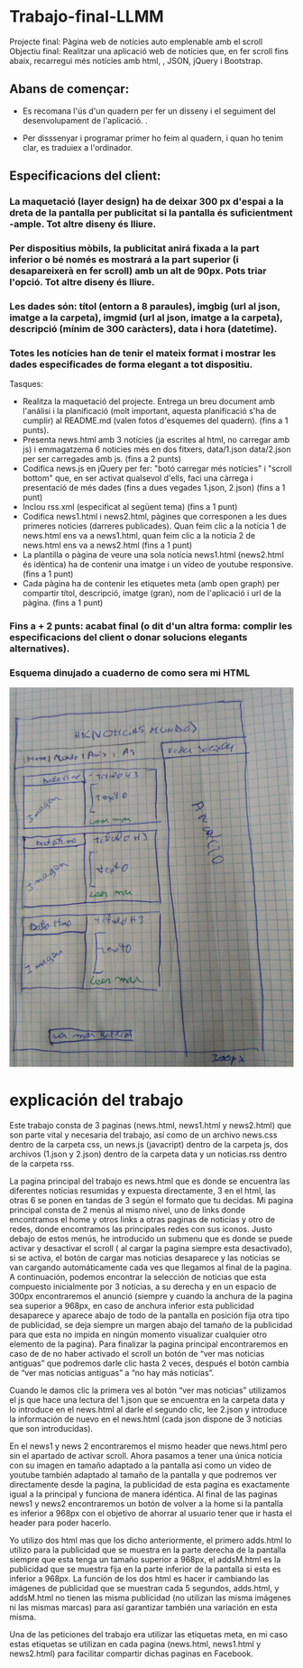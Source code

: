 # Trabajo-final-LLMM

Projecte final: Pàgina web de notícies auto emplenable amb el scroll
Objectiu final: Realitzar una aplicació web de notícies que, en fer scroll fins abaix, recarregui més notícies amb html, , JSON, jQuery i Bootstrap.


## Abans de començar:

- Es recomana l'ús d'un quadern per fer un disseny i el seguiment del desenvolupament de l'aplicació. .

- Per disssenyar i programar primer ho feim al quadern, i quan ho tenim clar, es traduiex a l'ordinador.


## Especificacions del client:

### La maquetació (layer design) ha de deixar 300 px d'espai a la dreta de la pantalla per publicitat si la pantalla és suficientment -ample. Tot altre diseny és lliure.
### Per dispositius mòbils, la publicitat anirá fixada a la part inferior o bé només es mostrará a la part superior (i desapareixerà en fer scroll) amb un alt de 90px. Pots triar l'opció. Tot altre diseny és lliure.
### Les dades són: títol (entorn a 8 paraules), imgbig (url al json, imatge a la carpeta), imgmid (url al json, imatge a la carpeta), descripció (mínim de 300 caràcters), data i hora (datetime).
### Totes les notícies han de tenir el mateix format i mostrar les dades especificades de forma elegant a tot dispositiu.
Tasques:

- Realitza la maquetació del projecte. Entrega un breu document amb l'análisi i la planificació (molt important, aquesta planificació s'ha de cumplir) al README.md (valen fotos d'esquemes del quadern).
(fins a 1 punts).
- Presenta news.html amb 3 notícies (ja escrites al html, no carregar amb js) i emmagatzema 6 noticies més en dos fitxers, data/1.json data/2.json per ser carregades amb js.
(fins a 2 punts)
- Codifica news.js en jQuery per fer: "botó carregar més notícies" i "scroll bottom" que, en ser activat qualsevol d'ells, faci una càrrega i presentació de més dades (fins a dues vegades 1.json, 2.json)
(fins a 1 punt)
- Inclou rss.xml (especificat al següent tema)
(fins a 1 punt)
- Codifica news1.html i news2.html, pàgines que corresponen a les dues primeres noticies (darreres publicades). Quan feim clic a la notícia 1 de news.html ens va a news1.html, quan feim clic a la notícia 2 de news.html ens va a news2.html 
(fins a 1 punt)
- La plantilla o pàgina de veure una sola notícia news1.html (news2.html és idèntica) ha de contenir una imatge i un vídeo de youtube responsive. 
(fins a 1 punt)
- Cada pàgina ha de contenir les etiquetes meta (amb open graph) per compartir títol, descripció, imatge (gran), nom de l'aplicació i url de la pàgina. 
(fins a 1 punt)
### Fins a + 2 punts: acabat final (o dit d'un altra forma: complir les especificacions del client o donar solucions elegants alternatives).

### Esquema dinujado a cuaderno de como sera mi  HTML

![Imagen inicial del esquemaHTML](img/EsquemaHTML.jpg)



# explicación del trabajo 

Este trabajo consta de 3 paginas (news.html, news1.html y news2.html) que son parte vital y necesaria del trabajo, así como de un archivo news.css dentro de la carpeta css, un news.js (javacript) dentro de la carpeta js, dos archivos (1.json y 2.json) dentro de la carpeta data y un noticias.rss dentro de la carpeta rss.

 La pagina principal del trabajo es news.html que es donde se encuentra las diferentes noticias resumidas y expuesta directamente, 3 en el html, las otras 6 se ponen en tandas de 3 según el formato que tu decidas. Mi pagina principal consta de 2 menús al mismo nivel, uno de links donde encontramos el home y otros links a otras paginas de noticias y otro de redes, donde encontramos las principales redes con sus iconos. Justo debajo de estos menús, he introducido un submenu que es  donde se puede activar y desactivar el scroll ( al cargar la pagina siempre esta desactivado), si se activa, el botón de cargar mas noticias desaparece y las noticias se van cargando automáticamente cada ves que llegamos al final de la pagina. A continuación, podemos encontrar la selección de noticias que esta compuesto inicialmente por 3 noticias, a su derecha y en un  espacio de 300px encontraremos el anunció (siempre y cuando la anchura de la pagina sea superior a 968px, en caso de anchura inferior esta publicidad desaparece y aparece abajo de todo de la pantalla en posición fija otra tipo de publicidad, se deja siempre un margen abajo del tamaño de la publicidad para que esta no impida en ningún momento visualizar cualquier otro elemento de la pagina). Para finalizar la pagina principal encontraremos en caso de de no haber activado el scroll un botón de “ver mas noticias antiguas” que podremos darle clic hasta 2 veces, después el botón cambia de “ver mas noticias antiguas” a “no hay más noticias”.

Cuando le damos clic la primera ves al botón “ver mas noticias” utilizamos el js que hace una lectura del 1.json que se encuentra en la carpeta data y lo introduce en el news.html al darle el segundo clic, lee 2.json y introduce la información de nuevo en el news.html (cada json dispone de 3 noticias que son introducidas).

En el news1 y news 2 encontraremos el mismo header que news.html pero sin el apartado de activar scroll.  Ahora pasamos a tener una única noticia con su imagen en tamaño adaptado a la pantalla así como un video de youtube también adaptado al tamaño de la pantalla y que podremos ver directamente desde la pagina, la publicidad de esta pagina es exactamente igual a la principal y funciona de manera idéntica. Al final de las paginas news1 y news2 encontraremos un botón de volver a la home si la pantalla es inferior a  968px con el objetivo de ahorrar al usuario tener que ir hasta el header para poder hacerlo.

Yo utilizo dos html mas que los dicho anteriormente, el primero adds.html lo utilizo para la publicidad que se muestra en la parte derecha de la pantalla siempre que esta tenga un tamaño superior a 968px, el addsM.html es la publicidad que se muestra fija en la parte inferior de la pantalla si esta es inferior a 968px. La función de los dos html es hacer ir cambiando las imágenes de publicidad que se muestran cada 5 segundos, adds.html, y addsM.html no tienen las misma publicidad (no utilizan las misma imágenes ni las mismas marcas) para así garantizar también una variación en esta misma.

Una de las peticiones del trabajo era utilizar las etiquetas meta, en mi caso estas etiquetas se utilizan en cada pagina (news.html, news1.html y news2.html) para facilitar compartir dichas paginas en Facebook.
